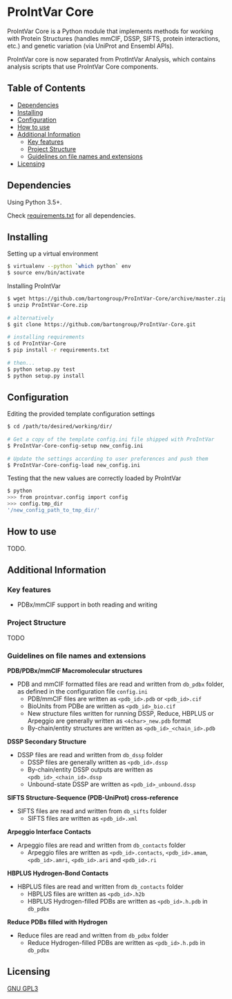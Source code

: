 # ProIntVar Core
ProIntVar Core is a Python module that implements methods for working with Protein Structures (handles mmCIF, DSSP, SIFTS, protein interactions, etc.) and genetic variation (via UniProt and Ensembl APIs). 

ProIntVar core is now separated from ProtIntVar Analysis, which contains analysis scripts that use ProIntVar Core components. 

## Table of Contents

- [Dependencies](#dependencies)
- [Installing](#installing)
- [Configuration](#configuration)
- [How to use](#how-to-use)
- [Additional Information](#additional-information)
  - [Key features](#key-features)
  - [Project Structure](#project-structure)
  - [Guidelines on file names and extensions](#guidelines-on-file-names-and-extensions)
- [Licensing](#licensing)


## Dependencies
Using Python 3.5+.

Check [requirements.txt](./requirements.txt) for all dependencies.

## Installing 

Setting up a virtual environment 
```sh
$ virtualenv --python `which python` env
$ source env/bin/activate
```

Installing ProIntVar

```sh
$ wget https://github.com/bartongroup/ProIntVar-Core/archive/master.zip -O ProIntVar-Core.zip
$ unzip ProIntVar-Core.zip
  
# alternatively
$ git clone https://github.com/bartongroup/ProIntVar-Core.git
  
# installing requirements
$ cd ProIntVar-Core
$ pip install -r requirements.txt
  
# then...  
$ python setup.py test
$ python setup.py install
```

## Configuration

Editing the provided template configuration settings
```sh
$ cd /path/to/desired/working/dir/
  
# Get a copy of the template config.ini file shipped with ProIntVar
$ ProIntVar-Core-config-setup new_config.ini
  
# Update the settings according to user preferences and push them
$ ProIntVar-Core-config-load new_config.ini
```

Testing that the new values are correctly loaded by ProIntVar
```sh
$ python
>>> from prointvar.config import config
>>> config.tmp_dir
'/new_config_path_to_tmp_dir/'
```

## How to use

TODO.

## Additional Information

### Key features

* PDBx/mmCIF support in both reading and writing

### Project Structure

TODO

### Guidelines on file names and extensions
**PDB/PDBx/mmCIF Macromolecular structures**
* PDB and mmCIF formatted files are read and written from `db_pdbx` folder, as defined in the configuration file `config.ini`
    - PDB/mmCIF files are written as `<pdb_id>.pdb` or `<pdb_id>.cif`
    - BioUnits from PDBe are written as `<pdb_id>_bio.cif` 
    - New structure files written for running DSSP, Reduce, HBPLUS or Arpeggio are generally written as `<4char>_new.pdb` format
    - By-chain/entity structures are written as `<pdb_id>_<chain_id>.pdb`

**DSSP Secondary Structure**
* DSSP files are read and written from `db_dssp` folder  
    - DSSP files are generally written as `<pdb_id>.dssp`
    - By-chain/entity DSSP outputs are written as `<pdb_id>_<chain_id>.dssp`
    - Unbound-state DSSP are written as `<pdb_id>_unbound.dssp`

**SIFTS Structure-Sequence (PDB-UniProt) cross-reference**
* SIFTS files are read and written from `db_sifts` folder
    - SIFTS files are written as `<pdb_id>.xml`

**Arpeggio Interface Contacts**
* Arpeggio files are read and written from `db_contacts` folder
    - Arpeggio files are written as `<pdb_id>.contacts`, `<pdb_id>.amam`, `<pdb_id>.amri`, `<pdb_id>.ari` and `<pdb_id>.ri`

**HBPLUS Hydrogen-Bond Contacts**
* HBPLUS files are read and written from `db_contacts` folder
    - HBPLUS files are written as `<pdb_id>.h2b`
    - HBPLUS Hydrogen-filled PDBs are written as `<pdb_id>.h.pdb` in `db_pdbx`

**Reduce PDBs filled with Hydrogen**
* Reduce files are read and written from `db_pdbx` folder
    - Reduce Hydrogen-filled PDBs are written as `<pdb_id>.h.pdb` in `db_pdbx`


## Licensing
[GNU GPL3](LICENSE.md)
